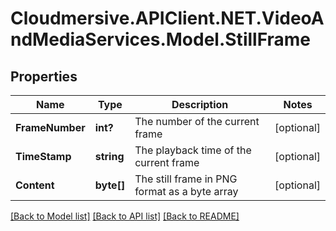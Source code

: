 # Cloudmersive.APIClient.NET.VideoAndMediaServices.Model.StillFrame
## Properties

Name | Type | Description | Notes
------------ | ------------- | ------------- | -------------
**FrameNumber** | **int?** | The number of the current frame | [optional] 
**TimeStamp** | **string** | The playback time of the current frame | [optional] 
**Content** | **byte[]** | The still frame in PNG format as a byte array | [optional] 

[[Back to Model list]](../README.md#documentation-for-models) [[Back to API list]](../README.md#documentation-for-api-endpoints) [[Back to README]](../README.md)

